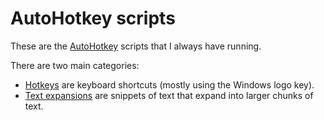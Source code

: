 # AutoHotkey scripts

These are the [AutoHotkey](https://www.autohotkey.com/) scripts that I always have running. 

There are two main categories: 

- [Hotkeys](hotkeys.ahk) are keyboard shortcuts (mostly using the Windows logo key).
- [Text expansions](expansion.ahk) are snippets of text that expand into larger chunks of text. 